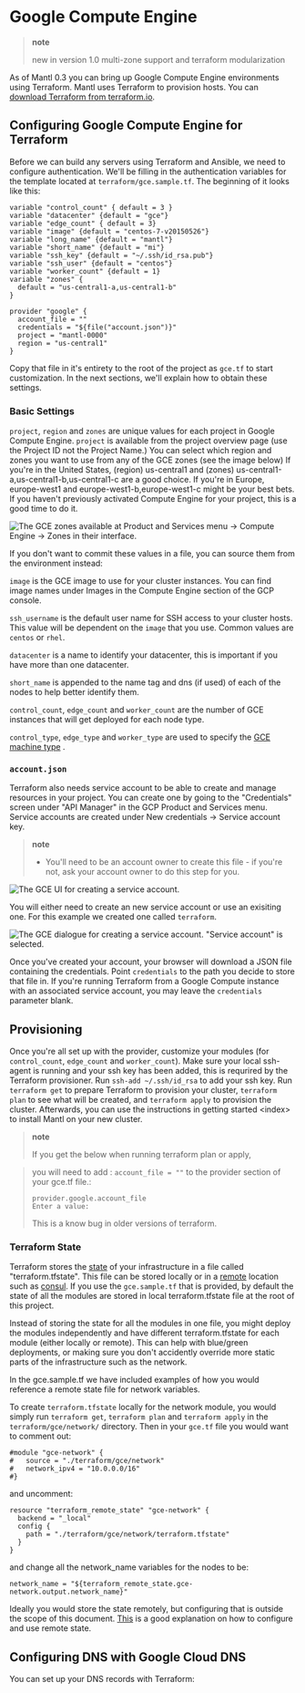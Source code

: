 # Google Compute Engine

> **note**
> 
> new in version 1.0 multi-zone support and terraform modularization

As of Mantl 0.3 you can bring up Google Compute Engine environments
using Terraform. Mantl uses Terraform to provision hosts. You can
[download Terraform from
terraform.io](https://www.terraform.io/downloads.html).

## Configuring Google Compute Engine for Terraform

Before we can build any servers using Terraform and Ansible, we need to
configure authentication. We'll be filling in the authentication
variables for the template located at `terraform/gce.sample.tf`. The
beginning of it looks like this:

``` sourceCode json
variable "control_count" { default = 3 }
variable "datacenter" {default = "gce"}
variable "edge_count" { default = 3}
variable "image" {default = "centos-7-v20150526"}
variable "long_name" {default = "mantl"}
variable "short_name" {default = "mi"}
variable "ssh_key" {default = "~/.ssh/id_rsa.pub"}
variable "ssh_user" {default = "centos"}
variable "worker_count" {default = 1}
variable "zones" {
  default = "us-central1-a,us-central1-b"
}

provider "google" {
  account_file = ""
  credentials = "${file("account.json")}"
  project = "mantl-0000"
  region = "us-central1"
}
```

Copy that file in it's entirety to the root of the project as `gce.tf`
to start customization. In the next sections, we'll explain how to
obtain these settings.

### Basic Settings

`project`, `region` and `zones` are unique values for each project in
Google Compute Engine. `project` is available from the project overview
page (use the Project ID not the Project Name.) You can select which
region and zones you want to use from any of the GCE zones (see the
image below) If you're in the United States, (region) us-central1 and
(zones) us-central1-a,us-central1-b,us-central1-c are a good choice. If
you're in Europe, europe-west1 and europe-west1-b,europe-west1-c might
be your best bets. If you haven't previously activated Compute Engine
for your project, this is a good time to do it.

![The GCE zones available at Product and Services menu -\> Compute
Engine -\> Zones in their
interface.](/_static/gce_zones.png)

If you don't want to commit these values in a file, you can source them
from the environment instead:

`image` is the GCE image to use for your cluster instances. You can find
image names under Images in the Compute Engine section of the GCP
console.

`ssh_username` is the default user name for SSH access to your cluster
hosts. This value will be dependent on the `image` that you use. Common
values are `centos` or `rhel`.

`datacenter` is a name to identify your datacenter, this is important if
you have more than one datacenter.

`short_name` is appended to the name tag and dns (if used) of each of
the nodes to help better identify them.

`control_count`, `edge_count` and `worker_count` are the number of GCE
instances that will get deployed for each node type.

`control_type`, `edge_type` and `worker_type` are used to specify the
[GCE machine type](https://cloud.google.com/compute/docs/machine-types/)
.

### `account.json`

Terraform also needs service account to be able to create and manage
resources in your project. You can create one by going to the
"Credentials" screen under "API Manager" in the GCP Product and Services
menu. Service accounts are created under New credentials -\> Service
account key.

> **note**
> 
>   - You'll need to be an account owner to create this file - if
>     you're  
>     not, ask your account owner to do this step for you.

![The GCE UI for creating a service
account.](/_static/gce_service_account.png)

You will either need to create an new service account or use an
exisiting one. For this example we created one called `terraform`.

![The GCE dialogue for creating a service account. "Service account" is
selected.](/_static/gce_service_account_dialogue.png)

Once you've created your account, your browser will download a JSON file
containing the credentials. Point `credentials` to the path you decide
to store that file in. If you're running Terraform from a Google Compute
instance with an associated service account, you may leave the
`credentials` parameter blank.

## Provisioning

Once you're all set up with the provider, customize your modules (for
`control_count`, `edge_count` and `worker_count`). Make sure your local
ssh-agent is running and your ssh key has been added, this is requrired
by the Terraform provisioner. Run `ssh-add ~/.ssh/id_rsa` to add your
ssh key. Run `terraform get` to prepare Terraform to provision your
cluster, `terraform plan` to see what will be created, and `terraform
apply` to provision the cluster. Afterwards, you can use the
instructions in getting started \<index\> to install Mantl on your new
cluster.

> **note**
> 
> If you get the below when running terraform plan or apply,

> you will need to add : `account_file = ""` to the provider section of
> your gce.tf file.:
> 
>     provider.google.account_file
>     Enter a value:
> 
> This is a know bug in older versions of terraform.

### Terraform State

Terraform stores the
[state](https://www.terraform.io/docs/state/index.html) of your
infrastructure in a file called "terraform.tfstate". This file can be
stored locally or in a
[remote](https://www.terraform.io/docs/state/index.html) location such
as
[consul](https://github.com/hashicorp/terraform/blob/master/state/remote/remote.go#L38).
If you use the `gce.sample.tf` that is provided, by default the state of
all the modules are stored in local terraform.tfstate file at the root
of this project.

Instead of storing the state for all the modules in one file, you might
deploy the modules independently and have different terraform.tfstate
for each module (either locally or remote). This can help with
blue/green deployments, or making sure you don't accidently override
more static parts of the infrastructure such as the network.

In the gce.sample.tf we have included examples of how you would
reference a remote state file for network variables.

To create `terraform.tfstate` locally for the network module, you would
simply run `terraform get`, `terraform plan` and `terraform apply` in
the `terraform/gce/network/` directory. Then in your `gce.tf` file you
would want to comment out:

``` sourceCode json
#module "gce-network" {
#   source = "./terraform/gce/network"
#   network_ipv4 = "10.0.0.0/16"
#}
```

and uncomment:

``` sourceCode json
resource "terraform_remote_state" "gce-network" {
  backend = "_local"
  config {
    path = "./terraform/gce/network/terraform.tfstate"
  }
}
```

and change all the network\_name variables for the nodes to
be:

``` sourceCode json
network_name = "${terraform_remote_state.gce-network.output.network_name}"
```

Ideally you would store the state remotely, but configuring that is
outside the scope of this document.
[This](http://blog.mattiasgees.be/2015/07/29/terraform-remote-state/) is
a good explanation on how to configure and use remote state.

## Configuring DNS with Google Cloud DNS

You can set up your DNS records with Terraform:


